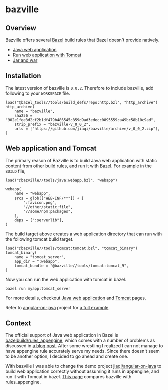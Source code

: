 # bazville

## Overview

Bazville offers several [Bazel](https://bazel.build) build rules that Bazel doesn't provide natively.

- [Java web application](docs/webapp.md)
- [Run web application with Tomcat](docs/tomcat.md)
- [Jar and war](docs/jar.md)

## Installation

The latest version of bazville is `0.0.2`. Therefore to include bazville, add
following to your `WORKSPACE` file.

```
load("@bazel_tools//tools/build_defs/repo:http.bzl", "http_archive")
http_archive(
    name = "bazville",
    sha256 = "902e1fee3d2cf2b1df479b486545c859d9ad3edecc0895559ca49bc58b10c9ad",
    strip_prefix = "bazville-v_0_0_2",
    urls = ["https://github.com/jiaqi/bazville/archive/v_0_0_2.zip"],
)
```

## Web application and Tomcat

The primary reason of Bazville is to build Java web application with static
content from other build rules, and run it with Bazel. For example in the
`BUILD` file,

```
load("@bazville//tools/java:webapp.bzl", "webapp")

webapp(
    name = "webapp",
    srcs = glob(["WEB-INF/**"]) + [
        ":favicon.png",
        "//other/static:file",
        "//some/npm:packages",
    ],
    deps = [":serverlib"],
)
```

The build target above creates a web application directory that can run with
the following tomcat build target.

```
load("@bazville//tools/tomcat:tomcat.bzl", "tomcat_binary")
tomcat_binary(
    name = "tomcat_server",
    app_dir = ":webapp",
    tomcat_bundle = "@bazville//tools/tomcat:tomcat_9",
)
```

Now you can run the web application with tomcat in bazel.

```
bazel run myapp:tomcat_server
```

For more details, checkout [Java web application](docs/webapp.md) and
[Tomcat](docs/tomcat.md) pages.

Refer to [angular-on-java](https://github.com/jiaqi/angular-on-java) project
for
[a full example](https://github.com/jiaqi/angular-on-java/blob/master/java/org/cyclopsgroup/aoj/server/BUILD).

## Context

The official support of Java web application in Bazel is
[bazelbuild/rules_appengine](https://github.com/bazelbuild/rules_appengine),
which comes with a number of problems as discussed in
[a blog post](https://blog.cyclopsgroup.org/2020/03/spring-angular-and-other-reasons-i-like.html).
After some wrestling I realized I can not manage to have appengine rule
accurately serve my needs. Since there doesn't seem to be another option, I
decided to go ahead and create one.

With bazville I was able to change the demo project
[jiaqi/angular-on-java](https://github.com/jiaqi/angular-on-java) to build web
application correctly without assuming it runs in appengine, and run it with
Tomcat in bazel. [This page](docs/vs_appengine.md) compares bazville with
rules_appengine.
